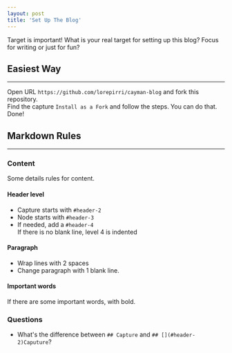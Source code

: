 ```yaml
---
layout: post
title: 'Set Up The Blog'
---
```


Target is important!
What is your real target for setting up this blog?  Focus for writing or just for fun?

## [](#header-2)Easiest Way
---
Open URL `https://github.com/lorepirri/cayman-blog` and fork this repository.  
Find the capture `Install as a Fork` and follow the steps. You can do that. 
Done!

## Markdown Rules
---
### Content
Some details rules for content.

#### Header level
- Capture starts with `#header-2`
- Node starts with `#header-3`
- If needed, add a `#header-4`  
  If there is no blank line, level 4 is indented

#### Paragraph
- Wrap lines with 2 spaces
- Change paragraph with 1 blank line.

#### Important words
If there are some important words, with bold.


### Questions
- What's the difference between `## Capture` and `## [](#header-2)Caputure`?

